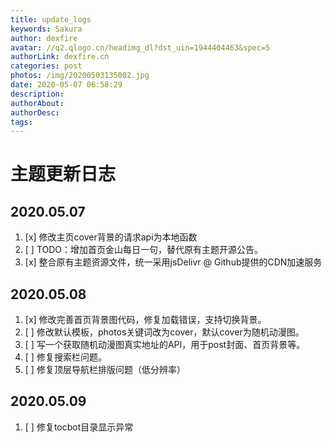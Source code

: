 ```yaml
---
title: update_logs
keywords: Sakura
author: dexfire
avatar: //q2.qlogo.cn/headimg_dl?dst_uin=1944404463&spec=5
authorLink: dexfire.cn
categories: post
photos: /img/20200503135002.jpg
date: 2020-05-07 06:58:29
description:
authorAbout:
authorDesc:
tags:
---
```


# 主题更新日志

## 2020.05.07
1. [x] 修改主页cover背景的请求api为本地函数
2. [ ] TODO：增加首页金山每日一句，替代原有主题开源公告。
3. [x] 整合原有主题资源文件，统一采用jsDelivr @ Github提供的CDN加速服务

## 2020.05.08
1. [x] 修改完善首页背景图代码，修复加载错误，支持切换背景。
2. [ ] 修改默认模板，photos关键词改为cover，默认cover为随机动漫图。
3. [ ] 写一个获取随机动漫图真实地址的API，用于post封面、首页背景等。
4. [ ] 修复搜索栏问题。
5. [ ] 修复顶层导航栏排版问题（低分辨率）

## 2020.05.09
1. [ ] 修复tocbot目录显示异常
